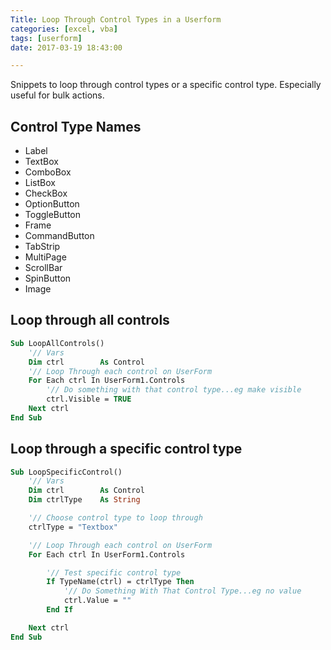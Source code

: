 ```yaml
---
Title: Loop Through Control Types in a Userform
categories: [excel, vba]
tags: [userform]
date: 2017-03-19 18:43:00

---
```


Snippets to loop through control types or a specific control type. Especially useful for bulk actions.


## Control Type Names

- Label
- TextBox
- ComboBox
- ListBox
- CheckBox
- OptionButton
- ToggleButton
- Frame
- CommandButton
- TabStrip
- MultiPage
- ScrollBar
- SpinButton
- Image


## Loop through all controls

```vb
Sub LoopAllControls()
    '// Vars
    Dim ctrl        As Control
    '// Loop Through each control on UserForm
    For Each ctrl In UserForm1.Controls
        '// Do something with that control type...eg make visible
        ctrl.Visible = TRUE
    Next ctrl
End Sub
```

## Loop through a specific control type

```vb
Sub LoopSpecificControl()
    '// Vars
    Dim ctrl        As Control
    Dim ctrlType    As String

    '// Choose control type to loop through
    ctrlType = "Textbox"

    '// Loop Through each control on UserForm
    For Each ctrl In UserForm1.Controls

        '// Test specific control type
        If TypeName(ctrl) = ctrlType Then
            '// Do Something With That Control Type...eg no value
            ctrl.Value = ""
        End If

    Next ctrl
End Sub
```
